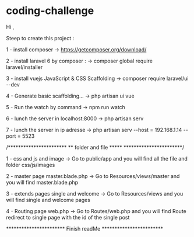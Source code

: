 # coding-challenge

Hi ,

Steep to create this project  :

1 - install composer 
    -> https://getcomposer.org/download/

2 - install laravel 6 by composer :
    -> composer global require laravel/installer
    
3 - install vuejs JavaScript & CSS Scaffolding
    -> composer require laravel/ui --dev

4 - Generate basic scaffolding...
    -> php artisan ui vue
    
5 - Run the watch by command 
    -> npm run watch
    
6 - lunch the server in localhost:8000
    -> php artisan serv 
    
7 - lunch the server in ip adresse
    -> php artisan serv --host = 192.168.1.14 --port = 5523
    
    
    
/***********************
** folder and file *****
***********************/

1 - css and js and image
    -> Go to public/app and you will find all the file and folder css/js/images
    
2 - master page master.blade.php
    -> Go to Resources/views/master and you will find master.blade.php
    
3 - extends pages single and welcome
    -> Go to Resources/views and you will find single and welcome pages
    
4 - Routing page web.php
    -> Go to Routes/web.php and you will find Route redirect to single page with the id of the single post 
    
    
    
*********************** Finish readMe ************************
    
